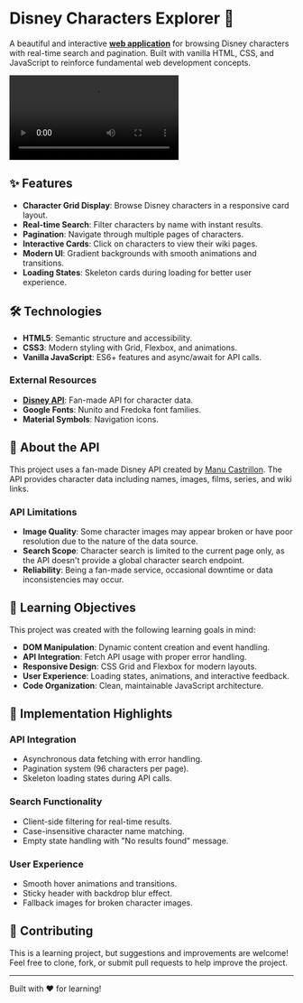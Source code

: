 # Disney Characters Explorer 🏰

A beautiful and interactive **[web application](https://thomaslorenzo.github.io/disney-characters-explorer/)** for browsing Disney characters with real-time search and pagination. Built with vanilla HTML, CSS, and JavaScript to reinforce fundamental web development concepts.

<video src="https://github.com/user-attachments/assets/a8d01eba-b2f2-44b6-92db-917e7b7b8a82" controls preload></video>

## ✨ Features

- **Character Grid Display**: Browse Disney characters in a responsive card layout.
- **Real-time Search**: Filter characters by name with instant results.
- **Pagination**: Navigate through multiple pages of characters.
- **Interactive Cards**: Click on characters to view their wiki pages.
- **Modern UI**: Gradient backgrounds with smooth animations and transitions.
- **Loading States**: Skeleton cards during loading for better user experience.

## 🛠️ Technologies

- **HTML5**: Semantic structure and accessibility.
- **CSS3**: Modern styling with Grid, Flexbox, and animations.
- **Vanilla JavaScript**: ES6+ features and async/await for API calls.

### External Resources

- **[Disney API](https://disneyapi.dev/)**: Fan-made API for character data.
- **Google Fonts**: Nunito and Fredoka font families.
- **Material Symbols**: Navigation icons.

## 📡 About the API

This project uses a fan-made Disney API created by [Manu Castrillon](https://github.com/ManuCastrillonM). The API provides character data including names, images, films, series, and wiki links.

### API Limitations

- **Image Quality**: Some character images may appear broken or have poor resolution due to the nature of the data source.
- **Search Scope**: Character search is limited to the current page only, as the API doesn't provide a global character search endpoint.
- **Reliability**: Being a fan-made service, occasional downtime or data inconsistencies may occur.

## 🎯 Learning Objectives

This project was created with the following learning goals in mind:

- **DOM Manipulation**: Dynamic content creation and event handling.
- **API Integration**: Fetch API usage with proper error handling.
- **Responsive Design**: CSS Grid and Flexbox for modern layouts.
- **User Experience**: Loading states, animations, and interactive feedback.
- **Code Organization**: Clean, maintainable JavaScript architecture.

## 🔧 Implementation Highlights

### API Integration
- Asynchronous data fetching with error handling.
- Pagination system (96 characters per page).
- Skeleton loading states during API calls.

### Search Functionality
- Client-side filtering for real-time results.
- Case-insensitive character name matching.
- Empty state handling with "No results found" message.

### User Experience
- Smooth hover animations and transitions.
- Sticky header with backdrop blur effect.
- Fallback images for broken character images.

## 🤝 Contributing

This is a learning project, but suggestions and improvements are welcome! Feel free to clone, fork, or submit pull requests to help improve the project.

---

Built with ❤️ for learning!
